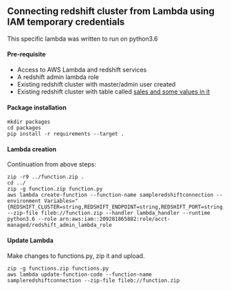 ## Connecting redshift cluster from Lambda using IAM temporary credentials
This specific lambda was written to run on python3.6

#### Pre-requisite
- Access to AWS Lambda and redshift services
- A redshift admin lambda role
- Existing redshift cluster with master/admin user created
- Existing redshift cluster with table called [sales and some values in it](https://docs.aws.amazon.com/redshift/latest/gsg/rs-gsg-create-sample-db.html)


#### Package installation
```
mkdir packages
cd packages
pip install -r requirements --target .
```

#### Lambda creation
Continuation from above steps:
```
zip -r9 ../function.zip .
cd ../
zip -g function.zip function.py
aws lambda create-function --function-name sampleredshiftconnection --environment Variables="{REDSHIFT_CLUSTER=string,REDSHIFT_ENDPOINT=string,REDSHIFT_PORT=string,REDSHIFT_USER=string,REDSHIFT_PASSWD=password,REDSHIFT_DATABASE=string}" --zip-file fileb://function.zip --handler lambda_handler --runtime python3.6 --role arn:aws:iam::209281865882:role/acct-managed/redshift_admin_lambda_role
```

#### Update Lambda
Make changes to functions.py, zip it and upload.
```
zip -g functions.zip functions.py
aws lambda update-function-code --function-name sampleredshiftconnection --zip-file fileb://function.zip
```
